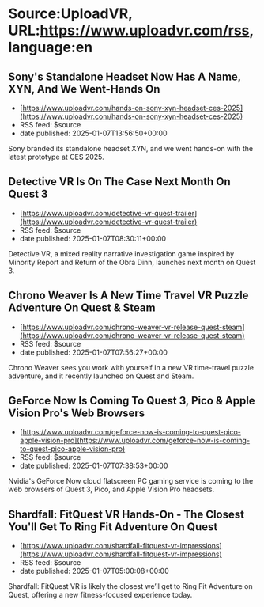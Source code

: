 # Source:UploadVR, URL:https://www.uploadvr.com/rss, language:en

## Sony&#x27;s Standalone Headset Now Has A Name, XYN, And We Went-Hands On
 - [https://www.uploadvr.com/hands-on-sony-xyn-headset-ces-2025](https://www.uploadvr.com/hands-on-sony-xyn-headset-ces-2025)
 - RSS feed: $source
 - date published: 2025-01-07T13:56:50+00:00

Sony branded its standalone headset XYN, and we went hands-on with the latest prototype at CES 2025.

## Detective VR Is On The Case Next Month On Quest 3
 - [https://www.uploadvr.com/detective-vr-quest-trailer](https://www.uploadvr.com/detective-vr-quest-trailer)
 - RSS feed: $source
 - date published: 2025-01-07T08:30:11+00:00

Detective VR, a mixed reality narrative investigation game inspired by Minority Report and Return of the Obra Dinn, launches next month on Quest 3.

## Chrono Weaver Is A New Time Travel VR Puzzle Adventure On Quest &amp; Steam
 - [https://www.uploadvr.com/chrono-weaver-vr-release-quest-steam](https://www.uploadvr.com/chrono-weaver-vr-release-quest-steam)
 - RSS feed: $source
 - date published: 2025-01-07T07:56:27+00:00

Chrono Weaver sees you work with yourself in a new VR time-travel puzzle adventure, and it recently launched on Quest and Steam.

## GeForce Now Is Coming To Quest 3, Pico &amp; Apple Vision Pro&#x27;s Web Browsers
 - [https://www.uploadvr.com/geforce-now-is-coming-to-quest-pico-apple-vision-pro](https://www.uploadvr.com/geforce-now-is-coming-to-quest-pico-apple-vision-pro)
 - RSS feed: $source
 - date published: 2025-01-07T07:38:53+00:00

Nvidia&#39;s GeForce Now cloud flatscreen PC gaming service is coming to the web browsers of Quest 3, Pico, and Apple Vision Pro headsets.

## Shardfall: FitQuest VR Hands-On - The Closest You&#x27;ll Get To Ring Fit Adventure On Quest
 - [https://www.uploadvr.com/shardfall-fitquest-vr-impressions](https://www.uploadvr.com/shardfall-fitquest-vr-impressions)
 - RSS feed: $source
 - date published: 2025-01-07T05:00:08+00:00

Shardfall: FitQuest VR is likely the closest we’ll get to Ring Fit Adventure on Quest, offering a new fitness-focused experience today.


